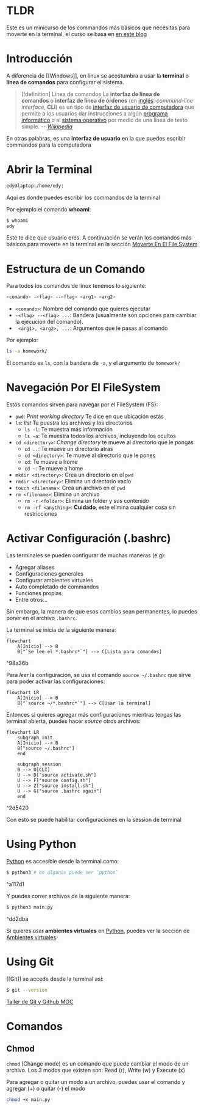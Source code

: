 # TLDR

Este es un minicurso de los commandos más básicos que necesitas para moverte en la terminal, el curso se basa en [en este blog](https://openwebinars.net/blog/La-guia-definitiva-para-aprender-a-usar-la-terminal-de-Linux/)

# Introducción

A diferencia de [[Windows]], en linux se acostumbra a usar la **terminal** o **linea de comandos** para configurar el sistema.

> [!definition] Linea de comandos
> La **interfaz de línea de comandos** o **interfaz de línea de órdenes** (en [inglés](https://es.wikipedia.org/wiki/Idioma_ingl%C3%A9s "Idioma inglés"): _command-line interface_, **CLI**) es un tipo de [interfaz de usuario de computadora](https://es.wikipedia.org/wiki/Interfaz_de_usuario "Interfaz de usuario") que permite a los usuarios dar instrucciones a algún [programa informático](https://es.wikipedia.org/wiki/Software "Software") o al [sistema operativo](https://es.wikipedia.org/wiki/Sistema_operativo "Sistema operativo") por medio de una línea de texto simple.
   -- <cite>[Wikipedia](https://es.wikipedia.org/wiki/Interfaz_de_l%C3%ADnea_de_comandos)</cite>

En otras palabras, es una **interfaz de usuario** en la que puedes escribir commandos para la computadora

# Abrir la Terminal

```sh
edy@laptop:/home/edy: 
```

Aquí es donde puedes escribir los commandos de la terminal

Por ejemplo el comando **whoami**:

```sh
$ whoami
edy
```

Este te dice que usuario eres. A continuación se verán los comandos más básicos para moverte en la terminal en la sección [Moverte En El File System](documentation/Introduccion%20a%20Linux.md#Moverte%20En%20El%20File%20System)

# Estructura de un Comando

Para todos los comandos de linux tenemos lo siguiente:

```sh
<comando> -<flag> --<flag> <arg1> <arg2>
```

- `<comando>`: Nombre del comando que quieres ejecutar
- `-<flag> --<flag> ...`: Bandera (usualmente son opciones para cambiar la ejecucion del comando).
- ` <arg1>, <arg2>, ...`: Argumentos que le pasas al comando

Por ejemplo:

```sh
ls -a homework/
```

El comando es `ls`, con la bandera de `-a`, y el argumento de `homework/`

# Navegación Por El FileSystem

Estos comandos sirven para navegar por el FileSystem (FS):

- `pwd`: *Print working directory* Te dice en que ubicación estás
- `ls`: *list* Te puestra los archivos y los directorios
	- `ls -l`: Te muestra más información
	- `ls -a`: Te muestra todos los archivos, incluyendo los ocultos
- `cd <directory>`: *Change directory* te mueve al directorio que le pongas
	- `cd ..`: Te mueve un directorio atras
	- `cd <directory>`: Te mueve al directorio que le pones
	- `cd`: Te mueve a home
	- `cd ~`: Te mueve a home
- `mkdir <directory>`: Crea un directorio en el `pwd`
- `rmdir <directory>`: Elimina un directorio vacío
- `touch <filename>`: Crea un archivo en el `pwd`
- `rm <filename>`: Elimina un archivo
	- `rm -r <folder>`: Elimina un folder y sus contenido
	- `rm -rf <anything>`: **Cuidado**, este elimina cualquier cosa sin restricciones

# Activar Configuración (.bashrc)

Las terminales se pueden configurar de muchas maneras (e.g):

- Agregar aliases
- Configuraciones generales
- Configurar ambientes virtuales
- Auto completado de commandos
- Funciones propias
- Entre otros...

Sin embargo, la manera de que esos cambios sean permanentes, lo puedes poner en el archivo `.bashrc`.

La terminal se inicia de la siguiente manera:

```mermaid
flowchart 
	A[Inicio] --> B
	B["`Se lee el *.bashrc*`"] --> C[Lista para comandos]
```

^98a36b

Para *leer* la configuración, se usa el comando `source ~/.bashrc` que sirve para poder activar las configuraciones:

```mermaid
flowchart LR
	A[Inicio] --> B
	B["`source ~/*.bashrc*`"] --> C[Usar la terminal]
```

Entonces si quieres agregar más configuraciones mientras tengas las terminal abierta, puedes hacer *source* otros archivos:

```mermaid
flowchart LR
	subgraph init
	A[Inicio] --> B
	B["source ~/.bashrc"] 
	end

	subgraph session
    B --> U[CLI]
    U --> D["source activate.sh"]
    U --> F["source config.sh"]
    U --> Z["source install.sh"]
    U --> G["source .bashrc again"]
	end
```

^2d5420

Con esto se puede habilitar configuraciones en la session de terminal

# Using Python

[Python](documentation/Python.md) es accesible desde la terminal como:

```sh
$ python3 # en algunas puede ser `python` 
```

^a117d1

Y puedes correr archivos de la siguiente manera:

```sh
$ python3 main.py  
```

^dd2dba

Si quieres usar **ambientes virtuales** en [Python](documentation/Python.md), puedes ver la sección de [Ambientes virtuales](documentation/Python.md#Ambientes%20virtuales).

# Using Git

[[Git]] se accede desde la terminal así:

```sh
$ git --version
```

[Taller de Git y Github MOC](Taller%20de%20Git%20y%20Github%20MOC)

# Comandos

## Chmod

`chmod` (Change mode) es un comando que puede cambiar el modo de un archivo. Los 3 modos que existen son: Read (r), Write (w) y Execute (x)

Para agregar o quitar un modo a un archivo, puedes usar el comando y agregar (+) o quitar (-) el modo

```bash
chmod +x main.py
```
